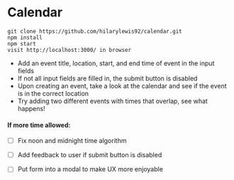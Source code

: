 # Calendar

```
git clone https://github.com/hilarylewis92/calendar.git
npm install 
npm start 
visit http://localhost:3000/ in browser
```

* Add an event title, location, start, and end time of event in the input fields
* If not all input fields are filled in, the submit button is disabled
* Upon creating an event, take a look at the calendar and see if the event is in the correct location
* Try adding two different events with times that overlap, see what happens! 

#### If more time allowed: 

- [ ] Fix noon and midnight time algorithm 

- [ ] Add feedback to user if submit button is disabled

- [ ] Put form into a modal to make UX more enjoyable
